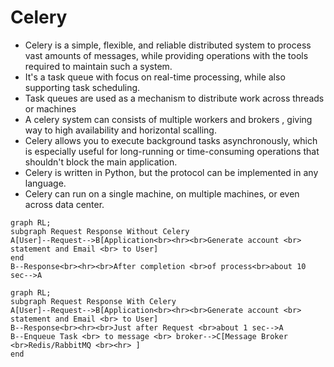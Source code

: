 # Celery

- Celery is a simple, flexible, and reliable distributed system to process vast amounts of messages, while providing operations with the tools required to maintain such a system.
- It's a task queue with focus on real-time processing, while also supporting task scheduling.
- Task queues are used as a mechanism to distribute work across threads or machines
- A celery system can consists of multiple workers and brokers , giving way to high availability and horizontal scalling.
- Celery allows you to execute background tasks asynchronously, which is especially useful for long-running or time-consuming operations that shouldn't block the main application.
- Celery is written in Python, but the protocol can be implemented in any language.
- Celery can run on a single machine, on multiple machines, or even across data center.

```mermaid
graph RL;
subgraph Request Response Without Celery
A[User]--Request-->B[Application<br><hr><br>Generate account <br> statement and Email <br> to User]
end
B--Response<br><hr><br>After completion <br>of process<br>about 10 sec-->A
```

```mermaid
graph RL;
subgraph Request Response With Celery
A[User]--Request-->B[Application<br><hr><br>Generate account <br> statement and Email <br> to User]
B--Response<br><hr><br>Just after Request <br>about 1 sec-->A
B--Enqueue Task <br> to message <br> broker-->C[Message Broker <br>Redis/RabbitMQ <br><hr> ]
end

```
